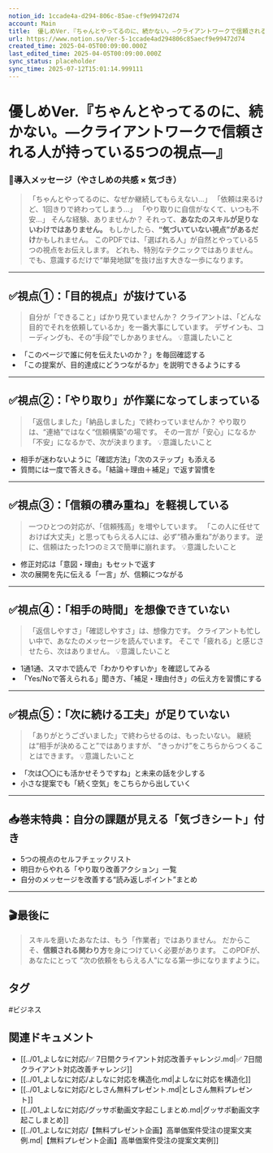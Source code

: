 ```yaml
---
notion_id: 1ccade4a-d294-806c-85ae-cf9e99472d74
account: Main
title:  優しめVer.『ちゃんとやってるのに、続かない。—クライアントワークで信頼される人が持っている5つの視点—』
url: https://www.notion.so/Ver-5-1ccade4ad294806c85aecf9e99472d74
created_time: 2025-04-05T00:09:00.000Z
last_edited_time: 2025-04-05T00:09:00.000Z
sync_status: placeholder
sync_time: 2025-07-12T15:01:14.999111
---
```

# 優しめVer.『ちゃんとやってるのに、続かない。—クライアントワークで信頼される人が持っている5つの視点—』

### 💬導入メッセージ（やさしめの共感 × 気づき）
> 「ちゃんとやってるのに、なぜか継続してもらえない…」
  「依頼は来るけど、1回きりで終わってしまう…」
  「やり取りに自信がなくて、いつも不安…」
そんな経験、ありませんか？
それって、**あなたのスキルが足りないわけではありません。**
もしかしたら、**“気づいていない視点”があるだけ**かもしれません。
このPDFでは、「選ばれる人」が自然とやっている5つの視点をお伝えします。
どれも、特別なテクニックではありません。
でも、意識するだけで“単発地獄”を抜け出す大きな一歩になります。
---
## ✅視点①：「目的視点」が抜けている
> 自分が「できること」ばかり見ていませんか？
クライアントは、「どんな目的でそれを依頼しているか」を一番大事にしています。
デザインも、コーディングも、その“手段”でしかありません。
💡意識したいこと
- 「このページで誰に何を伝えたいのか？」を毎回確認する
- 「この提案が、目的達成にどうつながるか」を説明できるようにする
---
## ✅視点②：「やり取り」が作業になってしまっている
> 「返信しました」「納品しました」で終わっていませんか？
やり取りは、“連絡”ではなく“信頼構築”の場です。
その一言が「安心」になるか「不安」になるかで、次が決まります。
💡意識したいこと
- 相手が迷わないように「確認方法」「次のステップ」も添える
- 質問には一度で答えきる。「結論＋理由＋補足」で返す習慣を
---
## ✅視点③：「信頼の積み重ね」を軽視している
> 一つひとつの対応が、「信頼残高」を増やしています。
「この人に任せておけば大丈夫」と思ってもらえる人には、必ず“積み重ね”があります。
逆に、信頼はたった1つのミスで簡単に崩れます。
💡意識したいこと
- 修正対応は「意図・理由」もセットで返す
- 次の展開を先に伝える「一言」が、信頼につながる
---
## ✅視点④：「相手の時間」を想像できていない
> 「返信しやすさ」「確認しやすさ」は、想像力です。
クライアントも忙しい中で、あなたのメッセージを読んでいます。
そこで「疲れる」と感じさせたら、次はありません。
💡意識したいこと
- 1通1通、スマホで読んで「わかりやすいか」を確認してみる
- 「Yes/Noで答えられる」聞き方、「補足・理由付き」の伝え方を習慣にする
---
## ✅視点⑤：「次に続ける工夫」が足りていない
> 「ありがとうございました」で終わらせるのは、もったいない。
継続は“相手が決めること”ではありますが、
“きっかけ”をこちらからつくることはできます。
💡意識したいこと
- 「次は〇〇にも活かせそうですね」と未来の話を少しする
- 小さな提案でも「続く空気」をこちらから出していく
---
## 📥巻末特典：自分の課題が見える「気づきシート」付き
- 5つの視点のセルフチェックリスト
- 明日からやれる「やり取り改善アクション」一覧
- 自分のメッセージを改善する“読み返しポイント”まとめ
---
## 🎬最後に
> スキルを磨いたあなたは、もう「作業者」ではありません。
  だからこそ、**信頼される関わり方**を身につけていく必要があります。
このPDFが、あなたにとって
“次の依頼をもらえる人”になる第一歩になりますように。

## タグ

#ビジネス 

## 関連ドキュメント

- [[../01_よしなに対応/✅ 7日間クライアント対応改善チャレンジ.md|✅ 7日間クライアント対応改善チャレンジ]]
- [[../01_よしなに対応/よしなに対応を構造化.md|よしなに対応を構造化]]
- [[../01_よしなに対応/としさん無料プレゼント.md|としさん無料プレゼント]]
- [[../01_よしなに対応/グッサポ動画文字起こしまとめ.md|グッサポ動画文字起こしまとめ]]
- [[../01_よしなに対応/【無料プレゼント企画】高単価案件受注の提案文実例.md|【無料プレゼント企画】高単価案件受注の提案文実例]]
